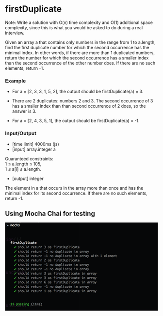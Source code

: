 # firstDuplicate

Note: Write a solution with O(n) time complexity and O(1) additional space complexity, since this is what you would be asked to do during a real interview.

Given an array a that contains only numbers in the range from 1 to a.length, find the first duplicate number for which the second occurrence has the minimal index. In other words, if there are more than 1 duplicated numbers, return the number for which the second occurrence has a smaller index than the second occurrence of the other number does. If there are no such elements, return -1.

### Example

* For a = [2, 3, 3, 1, 5, 2], the output should be
firstDuplicate(a) = 3.

* There are 2 duplicates: numbers 2 and 3. The second occurrence of 3 has a smaller index than than second occurrence of 2 does, so the answer is 3.

* For a = [2, 4, 3, 5, 1], the output should be
firstDuplicate(a) = -1.

### Input/Output

* [time limit] 4000ms (js)
* [input] array.integer a

Guaranteed constraints: <br>
1 ≤ a.length ≤ 105, <br>
1 ≤ a[i] ≤ a.length. <br>

* [output] integer

The element in a that occurs in the array more than once and has the minimal index for its second occurrence. If there are no such elements, return -1.


## Using Mocha Chai for testing

![test results](imgs/firstDuplicatetests.png)
